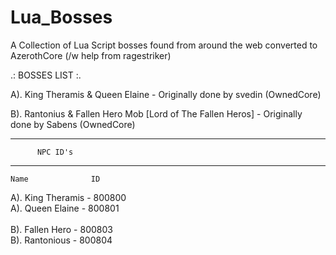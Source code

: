 # Lua_Bosses
A Collection of Lua Script bosses found from around the web converted to AzerothCore (/w help from ragestriker)


.: BOSSES LIST :.

A). King Theramis & Queen Elaine - Originally done by svedin (OwnedCore)

B). Rantonius & Fallen Hero Mob [Lord of The Fallen Heros] - Originally done by Sabens (OwnedCore) 







************************************
          NPC ID's
************************************
    Name              ID

A). King Theramis - 800800<br>
A). Queen Elaine - 800801<br>
<br>
B). Fallen Hero - 800803<br>
B). Rantonious - 800804<br>
<br>
